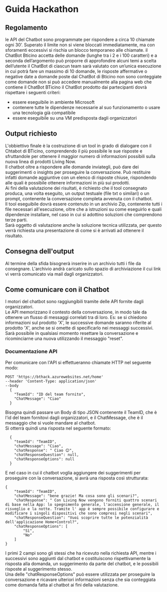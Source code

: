# Guida Hackathon

## Regolamento

le API del Chatbot sono programmate per rispondere a circa 10 chiamate ogni 30’. Superato il limite non si viene bloccati immediatamente, ma con sforamenti eccessivi si rischia un blocco temporaneo alle chiamate.
il ChatBot Bticino accetta delle domande (lunghe tra i 2 e i 100 caratteri) e a seconda dell’argomento può proporre di approfondire alcuni temi a scelta dell’utente
il ChatBot di ciascun team sarà valutato con un’unica esecuzione in cui potrà fare un massimo di 10 domande, le risposte affermative o negative date a domande poste dal ChatBot di Bticino non sono conteggiate come domande
non si può accedere manualmente alla pagina web che contiene il ChatBot BTicino
il ChatBot prodotto dai partecipanti dovrà rispettare i seguenti criteri:
- essere eseguibile in ambiente Microsoft
- contenere tutte le dipendenze necessarie al suo funzionamento o usare una tecnologia già compatibile
- essere eseguibile su una VM predisposta dagli organizzatori

## Output richiesto

L'obbiettivo finale è la costruzione di un tool in grado di dialogare con il Chtabot di BTicino, comprendendo il più possibile le sue risposte e sfruttandole per ottenere il maggior numero di informazioni possibili sulla nuova linea di prodotti Living Now.  
Il chatbot oltre a rispondere alle domande inviategli, può dare dei suggerimenti o insights per proseguire la conversazione. Può restituire infatti domande aggiuntive con un elenco di risposte chiuse, rispondendo alle quali è possibile ottenere informazioni in più sui prodotti.  
Ai fini della valutazione dei risultati, è richiesto che il tool consegnato produca, una volta eseguito, un output testuale (file txt o similari) o un prompt, contenente la conversazione completa avvenuta con il chatbot.  
Il tool eseguibile dovrà essere contenuto in un archivio Zip, contenente tutti i file necessari all'esecuzione, oltre che a istruzioni su come eseguirlo e quali dipendenze installare, nel caso in cui si adottino soluzioni che comprendono terze parti.  
Sarà oggetto di valutazione anche la soluzione tecnica utilizzata, per questo verrà richiesta una presentazione di come si è arrivati ad ottenere il risultato.

## Consegna dell'output

Al termine della sfida bisognerà inserire in un archivio tutti i file da consegnare. L'archivio andrà caricato sullo spazio di archiviazione il cui link vi verrà comunicato via mail dagli organizzatori.

## Come comunicare con il Chatbot

I motori del chatbot sono raggiungibili tramite delle API fornite dagli organizzatori.  
Le API memorizzano il contesto della conversazione, in modo tale da ottenere un flusso di messaggi correlati tra di loro. Es: se si chiedono informazioni sul prodotto 'X', le successive domande saranno riferite al prodotto 'X', anche se si omette di specificarlo nei messaggi successivi.  
Sarà possibile in qualsiasi momento resettare la conversazione e ricominciarne una nuova utilizzando il messaggio "reset".

### Documentazione API

Per comunicare con l'API si effettueranno chiamate HTTP nel seguente modo:
``` 
POST 'https://bthack.azurewebsites.net/home'
--header 'Content-Type: application/json'
--body 
  {
    "TeamId": "ID del team fornito",
    "ChatMessage": "Ciao"
  }
```
Bisogna quindi passare un Body di tipo JSON contenente il TeamID, che è l'id del team fornitovi dagli organizzatori, e il ChatMessage, che è il messaggio che si vuole mandare al chatbot.  
Si otterrà quindi una risposta nel seguente formato:
```
  {
    "teamId": "TeamID",
    "chatMessage": "Ciao",
    "chatResponse": " Ciao 😊",
    "chatResponseQuestion": null,
    "chatResponseOptions": null
  }
```
E nel caso in cui il chatbot voglia aggiungere dei suggerimenti per proseguire con la conversazione, si avrà una risposta così strutturata:
```
{
    "teamId": "TeamID",
    "chatMessage": "bene grazie! Ma cosa sono gli scenari?",
    "chatResponse": " Con Living Now vengono forniti quattro scenari di base nella App: lo spegnimento generale, l'accensione generale, il risveglio e la notte. Tramite l' app è sempre possibile configurare e modificare i singoli dispositivi che sono compresi negli scenari",
    "chatResponseQuestion": "Vuoi scoprire tutte le potenzialità dell'applicazione Home+Control?",
    "chatResponseOptions": [
        "Sì",
        "No"
    ]
}
```
I primi 2 campi sono gli stessi che ha ricevuto nella richiesta API, mentre i successivi sono aggiunti dal chatbot e costituiscono rispettivamente la risposta alla domanda, un suggerimento da parte del chatbot, e le possibili risposte al suggerimento stesso.  
Una delle "chatResponseOptions" può essere utilizzata per proseguire la conversazione e ricavare ulteriori informazioni senza che sia conteggiata come domanda fatta al chatbot ai fini della valutazione.

